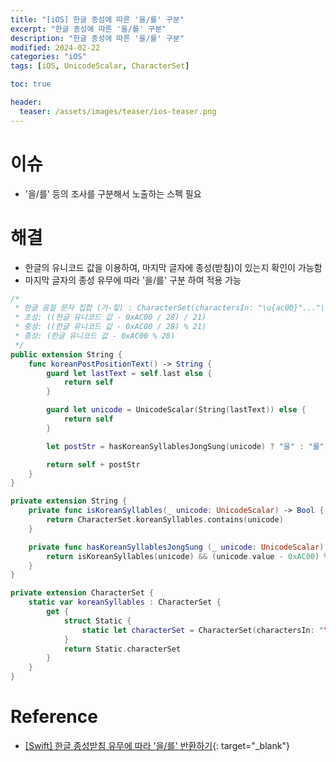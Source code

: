 ```yaml
---
title: "[iOS] 한글 종성에 따른 '을/를' 구분"
excerpt: "한글 종성에 따른 '을/를' 구분"
description: "한글 종성에 따른 '을/를' 구분"
modified: 2024-02-22
categories: "iOS"
tags: [iOS, UnicodeScalar, CharacterSet]

toc: true

header:
  teaser: /assets/images/teaser/ios-teaser.png
---
```


# 이슈
- '을/를' 등의 조사를 구분해서 노출하는 스펙 필요

# 해결
- 한글의 유니코드 값을 이용하여, 마지막 글자에 종성(받침)이 있는지 확인이 가능함
- 마지막 글자의 종성 유무에 따라 '을/를' 구분 하여 적용 가능

```swift
/*
 * 한글 음절 문자 집합 (가-힣) : CharacterSet(charactersIn: "\u{ac00}"..."\u{d7a3}")
 * 초성: ((한글 유니코드 값 - 0xAC00 / 28) / 21)
 * 중성: ((한글 유니코드 값 - 0xAC00 / 28) % 21)
 * 종성: (한글 유니코드 값 - 0xAC00 % 28)
 */
public extension String {
    func koreanPostPositionText() -> String {
        guard let lastText = self.last else {
            return self
        }

        guard let unicode = UnicodeScalar(String(lastText)) else {
            return self
        }

        let postStr = hasKoreanSyllablesJongSung(unicode) ? "을" : "를"

        return self + postStr
    }
}

private extension String {
    private func isKoreanSyllables(_ unicode: UnicodeScalar) -> Bool {
        return CharacterSet.koreanSyllables.contains(unicode)
    }

    private func hasKoreanSyllablesJongSung (_ unicode: UnicodeScalar) -> Bool {
        return isKoreanSyllables(unicode) && (unicode.value - 0xAC00) % 28 > 0
    }
}

private extension CharacterSet {
    static var koreanSyllables : CharacterSet {
        get {
            struct Static {
                static let characterSet = CharacterSet(charactersIn: "\u{ac00}"..."\u{d7a3}")
            }
            return Static.characterSet
        }
    }
}
```

# Reference
- [\[Swift\] 한글 종성받침 유무에 따라 '을/를' 반환하기](https://min-i0212.tistory.com/3){: target="_blank"}

